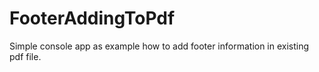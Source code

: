 # FooterAddingToPdf
Simple console app as example how to add footer information in existing pdf file.

